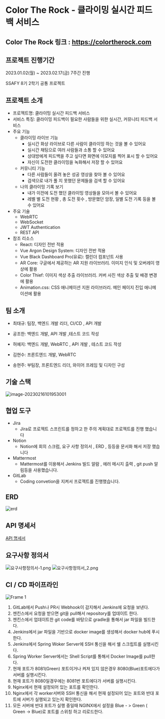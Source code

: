 

# Color The Rock - 클라이밍 실시간 피드백 서비스

## Color The Rock 링크 : https://colortherock.com



## 프로젝트 진행기간

2023.01.02(월) ~ 2023.02.17(금) 7주간 진행

SSAFY 8기 2학기 공통 프로젝트



## 프로젝트 소개

* 프로젝트명: 클라이밍 실시간 피드백 서비스
* 서비스 특징: 클라이밍 피드백이 필요한 사람들을 위한 실시간, 커뮤니티 피드백 서비스
* 주요 기능
  - 클라이밍 라이브 기능
    - 실시간 화상 라이브로 다른 사람이 클라이밍 하는 것을 볼 수 있어요
    - 실시간 채팅으로 여러  사람들과 소통 할  수 있어요
    - 상대방에게 피드백을 주고 싶다면 화면에 이모지를 찍어 표시 할 수 있어요
    - 자신이 도전한 클라이밍을 녹화해서 저장 할 수 있어요
  - 커뮤니티 기능
    - 다른 사람들이 올려 놓은 성공 영상을 찾아 볼 수 있어요
    - 검색으로 내가 풀 지 못했던 문제들을 검색 할 수 있어요
  - 나의 클라이밍 기록 보기
    - 내가 이전에 도전 했던 클라이밍 영상들을 모아서 볼 수 있어요
    - 레벨 별 도전 현황 , 총 도전 횟수 , 방문했던 암장, 일별 도전 기록 등을 볼 수 있어요
* 주요 기술
  - WebRTC
  - WebSocket
  - JWT Authentication
  - REST API
* 참조 리소스
  * React: 디자인 전반 적용
  * Vue Argon Design System: 디자인 전반 적용
  * Vue Black Dashboard Pro(유료): 캘린더 컴포넌트 사용
  * AR Core: 구글에서 제공하는 AR 지원 라이브러리. 이미지 인식 및 오버레이 영상에 활용
  * Color Thief: 이미지 색상 추출 라이브러리. 커버 사진 색상 추출 및 배경 변경에 활용
  * Animation.css: CSS 애니메이션 지원 라이브러리. 메인 페이지 진입 애니메이션에 활용

## 팀 소개
* 최태규: 팀장, 백엔드 개발 리더, CI/CD , API 개발

* 공조한: 백엔드 개발, API 개발 ,테스트 코드 작성

* 허예지: 백엔드 개발, WebRTC , API 개발 , 테스트 코드 작성

* 김현수: 프론트엔드 개발, WebRTC

* 송현주: 부팀장, 프론트엔드 리더, 와이어 프레임 및 디자인 구성 

  

## 기술 스택

![image-20230216101953001](./assets/image-20230216101953001.png)

## 협업 도구

- Jira
  - Jira로 프로젝트 스프린트를 정하고 한 주의 계획대로 프로젝트를 진행 했습니다
- Notion
  - Notion에 회의 스크럼, 요구 사항 정의서 , ERD , 등등을 문서화 해서 저장 했습니다
- Mattermost
  - Mattermost를 이용해서 Jenkins 빌드 알람 , 에러 메시지  출력 , git push 알림등을 사용했습니다.
- GitLab
  - Coding convetion을 지켜서 프로젝트를 진행했습니다.

## ERD

![erd](./assets/erd.png)

## API 명세서

[API 명세서](./docs/swagger.html)



## 요구사항 정의서

![요구사항정의서-1.png](./요구사항정의서-1.png)
![요구사항정의서_2.png](./요구사항정의서_2.png)





## CI / CD 파이프라인

![Frame 1](./assets/그림1.png)



1. GitLab에서 Push나 PR시 Webhook이 감지해서 Jenkins에 요청을 보낸다.
2. 젠킨스에서 요청을 받으면 git을 pull해서 repository를 업데이트 한다.
3. 젠킨스에서 업데이트한 git code를 바탕으로 gradle을 통해서 jar 파일을 빌드한다.
4. Jenkins에서 jar 파일을 기반으로 docker image를 생성해서 docker hub에 푸시한다.
5. Jenkins에서 Spring Woker Server에 SSH 통신을 해서 쉘 스크립트를 실행시킨다.
6. Spring Worker Server에서는 Shell Script를 통해서 Docker Image를 pull한다.
7. 현재 포트가 8081(Green) 포트이거나 켜져 있지 않은경우 8080(Blue)포트에다가 서버를 실행시킨다.
8. 현재 포트가 8080일경우에는 8081번 포트에다가 서버를 실행시킨다.
9. Nginx에서 현재 설정되어 있는 포트를 확인한다.
10. Nginx에서 각 worker서버와 SSH 통신을 해서 현재 설정되어 있는 포트와 반대 포트에 서버가 실행되고 있는지 확인한다.
11. 모든 서버에 반대 포트가 실행 중일때 NGINX에서 설정을 Blue - > Green ( Green -> Blue)로 포트를 스위칭 하고 리로드한다.
